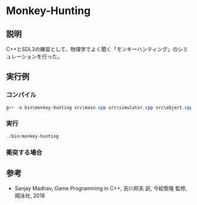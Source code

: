 # Monkey-Hunting
## 説明
C++とSDL3の練習として、物理学でよく聞く「モンキーハンティング」のシミュレーションを行った。

## 実行例
### コンパイル
``` powershell
g++ -o bin\monkey-hunting src\main.cpp src\simulator.cpp src\object.cpp src\vector.cpp -L lib\SDL3\lib -I lib\SDL3\include -l SDL3
```
### 実行
``` powershell
./bin/monkey-hunting
```
### 衝突する場合


## 参考
- Sanjay Madhav, Game Programming in C++, 吉川邦夫 訳, 今給黎隆 監修, 翔泳社, 2018
